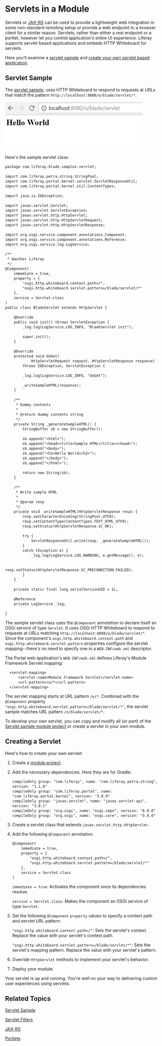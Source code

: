 # Servlets in a Module [](id=servlets-in-a-module)

Servlets or
[JAX-RS](/develop/tutorials/-/knowledge_base/7-1/jax-rs)
can be used to provide a lightweight web integration in some non-standard
remoting setup or provide a web endpoint to a browser client for a similar
reason. Servlets, rather than either a rest endpoint or a portlet, however let
you control application's entire UI experience. Liferay supports servlet based
applications and embeds HTTP Whiteboard for servlets. 

Here you'll examine a
[servlet sample](#servlet-sample)
and
[create your own servlet based application](#creating-a-servlet). 

## Servlet Sample [](id=servlet-sample)

The
[servlet sample](/develop/reference/-/knowledge_base/7-1/servlet),
uses HTTP Whiteboard to respond to requests at URLs that match the pattern
`http://localhost:8080/o/blade/servlet/*`.  

![Figure 1: If a users visits `http://localhost:8080/o/blade/servlet`, the servlet sample shows the message `Hello World`.](../../images/servlet-sample.png)

Here's the sample servlet class:

    package com.liferay.blade.samples.servlet;

    import com.liferay.petra.string.StringPool;
    import com.liferay.portal.kernel.servlet.ServletResponseUtil;
    import com.liferay.portal.kernel.util.ContentTypes;

    import java.io.IOException;

    import javax.servlet.Servlet;
    import javax.servlet.ServletException;
    import javax.servlet.http.HttpServlet;
    import javax.servlet.http.HttpServletRequest;
    import javax.servlet.http.HttpServletResponse;

    import org.osgi.service.component.annotations.Component;
    import org.osgi.service.component.annotations.Reference;
    import org.osgi.service.log.LogService;
    
    /**
     * @author Liferay
     */
    @Component(
        immediate = true,
        property = {
            "osgi.http.whiteboard.context.path=/",
            "osgi.http.whiteboard.servlet.pattern=/blade/servlet/*"
        },
        service = Servlet.class
    )
    public class BladeServlet extends HttpServlet {

        @Override
        public void init() throws ServletException {
            _log.log(LogService.LOG_INFO, "BladeServlet init");

            super.init();
        }

        @Override
        protected void doGet(
                HttpServletRequest request, HttpServletResponse response)
            throws IOException, ServletException {

            _log.log(LogService.LOG_INFO, "doGet");

            _writeSampleHTML(response);
        }

        /**
         * Dummy contents
         *
         * @return dummy contents string
         */
        private String _generateSampleHTML() {
            StringBuffer sb = new StringBuffer();

            sb.append("<html>");
            sb.append("<head><title>Sample HTML</title></head>");
            sb.append("<body>");
            sb.append("<h2>Hello World</h2>");
            sb.append("</body>");
            sb.append("</html>");

            return new String(sb);
        }

        /**
         * Write sample HTML
         *
         * @param resp
         */
        private void _writeSampleHTML(HttpServletResponse resp) {
            resp.setCharacterEncoding(StringPool.UTF8);
            resp.setContentType(ContentTypes.TEXT_HTML_UTF8);
            resp.setStatus(HttpServletResponse.SC_OK);

            try {
                ServletResponseUtil.write(resp, _generateSampleHTML());
            }
            catch (Exception e) {
                _log.log(LogService.LOG_WARNING, e.getMessage(), e);

                resp.setStatus(HttpServletResponse.SC_PRECONDITION_FAILED);
            }
        }

        private static final long serialVersionUID = 1L;

        @Reference
        private LogService _log;

    }

The sample servlet class uses the `@Component` annotation to declare itself an
OSGi service of type `Servlet`. It uses OSGi HTTP Whiteboard to respond to
requests at URLs matching `http://localhost:8080/o/blade/servlet/*`. Since the
component's `osgi.http.whiteboard.context.path` and
`osgi.http.whiteboard.servlet.pattern` properties configure the servlet
mapping--there's no need to specify one in a `WEB-INF/web.xml` descriptor. 

The Portal web application's `WEB-INF/web.xml` defines Liferay's Module
Framework Servlet mapping: 

      <servlet-mapping>
          <servlet-name>Module Framework Servlet</servlet-name>
          <url-pattern>/o/*</url-pattern>
      </servlet-mapping>

The servlet mapping starts at URL pattern `/o/*`. Combined with the `@Component`
property `"osgi.http.whiteboard.servlet.pattern=/blade/servlet/*"`, the servlet
sample matches URL pattern `/o/blade/servlet/*`. 

To develop your own servlet, you can copy and modify all (or part) of the
[Servlet sample module project](/develop/reference/-/knowledge_base/7-1/servlet#where-is-this-sample)
or create a servlet in your own module. 

## Creating a Servlet [](id=creating-a-servlet)

Here's how to create your own servlet:

1.  Create a
    [module project](/develop/tutorials/-/knowledge_base/7-1/starting-module-development). 

2.  Add the necessary dependencies. Here they are for Gradle:

        compileOnly group: "com.liferay", name: "com.liferay.petra.string", version: "1.1.0"
        compileOnly group: "com.liferay.portal", name: "com.liferay.portal.kernel", version: "3.0.0"
        compileOnly group: "javax.servlet", name: "javax.servlet-api", version: "3.0.1"
        compileOnly group: "org.osgi", name: "osgi.cmpn", version: "6.0.0"
        compileOnly group: "org.osgi", name: "osgi.core", version: "5.0.0"

3.  Create a servlet class that extends `javax.servlet.http.HttpServlet`. 

4.  Add the following `@Component` annotation. 

        @Component(
            immediate = true,
            property = {
                "osgi.http.whiteboard.context.path=/",
                "osgi.http.whiteboard.servlet.pattern=/blade/servlet/*"
            },
            service = Servlet.class
        )

    `immediate = true`: Activates the component once its dependencies resolve. 

    `service = Servlet.class`: Makes the component an OSGi service of type `Servlet`. 

5.  Set the following `@Component` `property` values to specify a context path
    and servlet URL pattern:
    
    `"osgi.http.whiteboard.context.path=/"`: Sets the servlet's context. Replace
    the value with your servlet's context path.  

    `"osgi.http.whiteboard.servlet.pattern=/blade/servlet/*"`: Sets the
    servlet's mapping pattern. Replace the value with your servlet's pattern. 

6.  Override `HttpServlet` methods to implement your servlet's behavior.

7.  Deploy your module. 

Your servlet is up and running. You're well on your way to delivering custom
user experiences using servlets. 

## Related Topics [](id=related-topics)

[Servlet Sample](/develop/reference/-/knowledge_base/7-1/servlet) 

[Servlet Filters](/develop/tutorials/-/knowledge_base/7-1/servlet-filters) 

[JAX-RS](/develop/tutorials/-/knowledge_base/7-1/jax-rs) 

[Portlets](/develop/tutorials/-/knowledge_base/7-1/portlets) 
